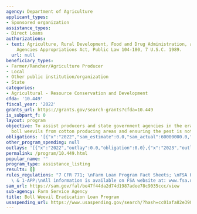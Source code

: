 ```yaml
---
agency: Department of Agriculture
applicant_types:
- Sponsored organization
assistance_types:
- Direct Loans
authorizations:
- text: Agriculture, Rural Development, Food and Drug Administration, and Related
    Agencies Appropriations Act, Public Law 104-180, 7 U.S.C. 1989.
  url: null
beneficiary_types:
- Farmer/Rancher/Agriculture Producer
- Local
- Other public institution/organization
- State
categories:
- Agricultural - Resource Conservation and Development
cfda: '10.449'
fiscal_year: '2022'
grants_url: https://grants.gov/search-grants?cfda=10.449
is_subpart_f: 0
layout: program
objective: To assist producers and state government agencies in the eradication of
  boll weevils from cotton producing areas and ensuring the pest is not re-introduced.
obligations: '[{"x":"2022","sam_estimate":0.0,"sam_actual":60000000.0,"usa_spending_actual":0.0},{"x":"2023","sam_estimate":60000000.0,"sam_actual":0.0,"usa_spending_actual":0.0},{"x":"2024","sam_estimate":60000000.0,"sam_actual":0.0,"usa_spending_actual":0.0}]'
other_program_spending: null
outlays: '[{"x":"2022","outlay":0.0,"obligation":0.0},{"x":"2023","outlay":0.0,"obligation":0.0},{"x":"2024","outlay":0.0,"obligation":0.0}]'
permalink: /program/10.449.html
popular_name: ''
program_type: assistance_listing
results: []
rules_regulations: "7 CFR 771; \nFarm Loan Program Fact Sheets; \nFSA Handbook 1-BWEP\
  \ & 1-APP;\nAll information is available on FSA website at: www.fsa.usda.gov."
sam_url: https://sam.gov/fal/be47f44da2d74d1987adee78c9035ccc/view
sub-agency: Farm Service Agency
title: Boll Weevil Eradication Loan Program
usaspending_url: https://www.usaspending.gov/search/?hash=cc01afa82e39803d63bf90bc5c5a55f9
---
```

